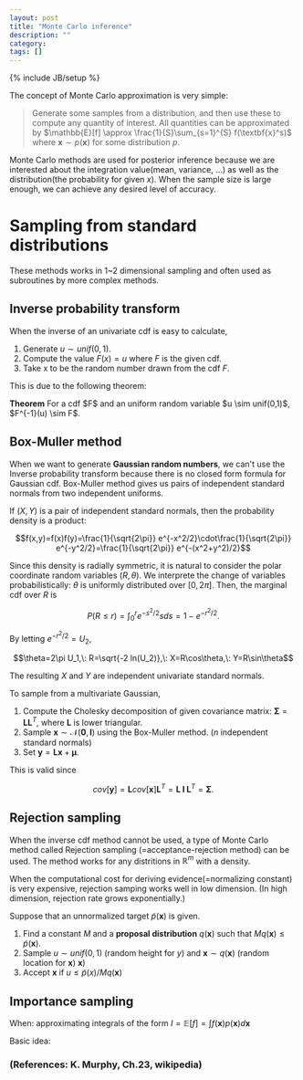 ```yaml
---
layout: post
title: "Monte Carlo inference"
description: ""
category: 
tags: []
---
```

{% include JB/setup %}

The concept of Monte Carlo approximation is very simple: 

> Generate some samples from a distribution, and then use these to compute any quantity of interest.
> All quantities can be approximated by $\mathbb{E}[f] \approx \frac{1}{S}\sum_{s=1}^{S} f(\textbf{x}^s)$ where $\textbf{x} \sim p(\textbf{x})$ for some distribution $p$.

Monte Carlo methods are used for posterior inference because we are interested about the integration value(mean, variance, ...) as well as the distribution(the probability for given $x$). When the sample size is large enough, we can achieve any desired level of accuracy.


<!-- For posterior inference, we can use various deterministic algorithms. But, our posterior may have some problems: -->
<!-- * need to be normalized -->
<!-- * hard to integrate (=hard to derive mean, variance, ...) -->

<!-- Then, how can we -->
<!-- * Why do we use MC approximation for posterior inference rather than deterministic algorithms? -->
  <!-- * ??? -->
  <!-- *  -->

<!-- How do we efficiently generate samples from a probability distribution, particularly in high dimensions?
  * non-iterative methods for generating independent samples
  * iterative method known as Markov Chain Monte Carlo(MCMC): produces dependent samples but which works well in high dimensions -->





# Sampling from standard distributions

These methods works in 1~2 dimensional sampling and often used as subroutines by more complex methods.

## Inverse probability transform 

When the inverse of an univariate cdf is easy to calculate,

1. Generate $u \sim unif(0,1)$.
2. Compute the value $F(x)=u$ where $F$ is the given cdf.
3. Take x to be the random number drawn from the cdf $F$.

This is due to the following theorem:

<div class="notice"><b>Theorem</b> For a cdf $F$ and an uniform random variable $u \sim unif(0,1)$, $F^{-1}(u) \sim F$. </div>

## Box-Muller method

When we want to generate **Gaussian random numbers**, we can't use the Inverse probability transform because there is no closed form formula for Gaussian cdf. Box-Muller method gives us pairs of independent standard normals from two independent uniforms.

If $(X,Y)$ is a pair of independent standard normals, then the probability density is a product:

$$f(x,y)=f(x)f(y)=\frac{1}{\sqrt{2\pi}} e^{-x^2/2}\cdot\frac{1}{\sqrt{2\pi}} e^{-y^2/2}=\frac{1}{\sqrt{2\pi}} e^{-(x^2+y^2)/2}$$

Since this density is radially symmetric, it is natural to consider the polar coordinate random variables $(R,\theta)$. We interprete the change of variables probabilistically: $\theta$ is uniformly distributed over $[0,2\pi]$. Then, the marginal cdf over $R$ is 

$$P(R \leq r) = \int_{0}^{r} e^{-s^2/2}sds = 1-e^{-r^2/2}.$$

By letting $e^{-r^2/2}=U_2$, 

$$\theta=2\pi U_1,\: R=\sqrt{-2 ln(U_2)},\: X=R\cos\theta,\: Y=R\sin\theta$$

The resulting $X$ and $Y$ are independent univariate standard normals.

To sample from a multivariate Gaussian, 

1. Compute the Cholesky decomposition of given covariance matrix: $\boldsymbol\Sigma=\textbf{L}\textbf{L}^T$, where $\textbf{L}$ is lower triangular.
2. Sample $\textbf{x} \sim \mathcal{N}(\textbf{0},\textbf{I})$ using the Box-Muller method. ($n$ independent standard normals)
3. Set $\textbf{y}=\textbf{Lx}+\boldsymbol\mu$.

This is valid since

$$cov[\textbf{y}]=\textbf{L} cov[\textbf{x}] \textbf{L}^T=\textbf{L I L}^T=\boldsymbol\Sigma.$$

## Rejection sampling

When the inverse cdf method cannot be used, a type of Monte Carlo method called Rejection sampling (=acceptance-rejection method) can be used. The method works for any distritions in $\mathbb{R}^m$ with a density.

When the computational cost for deriving evidence(=normalizing constant) is very expensive, rejection samping works well in low dimension. (In high dimension, rejection rate grows exponentially.)

Suppose that an unnormalized target $\tilde{p}(\textbf{x})$ is given.

1. Find a constant $M$ and a **proposal distribution** $q(\textbf{x})$ such that $Mq(\textbf{x})\leq \tilde{p}(\textbf{x})$.
2. Sample $u\sim unif(0,1)$ (random height for $y$) and $\textbf{x} \sim q(\textbf{x})$ (random location for $\textbf{x}$) $\textbf{x}$)
3. Accept $\textbf{x}$ if $u\leq \tilde{p}(x) / M q(\textbf{x})$

## Importance sampling

When: approximating integrals of the form $I=\mathbb{E}[f]=\int f(\textbf{x})p(\textbf{x})d\textbf{x}$

Basic idea: 

### (References: K. Murphy, Ch.23, wikipedia)
